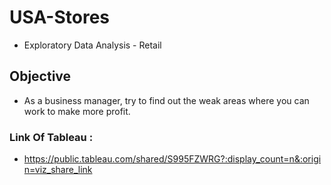 # USA-Stores


* Exploratory Data Analysis - Retail

## Objective

* As a business manager, try to find out the weak areas where you can work to make more profit.

### Link Of Tableau : 
  - https://public.tableau.com/shared/S995FZWRG?:display_count=n&:origin=viz_share_link
